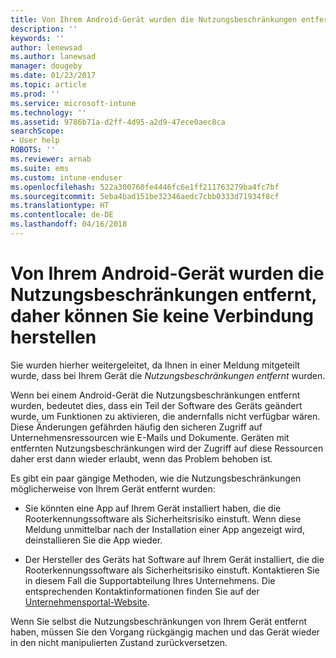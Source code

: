 ```yaml
---
title: Von Ihrem Android-Gerät wurden die Nutzungsbeschränkungen entfernt, und es kann keine Verbindung hergestellt werden
description: ''
keywords: ''
author: lenewsad
ms.author: lanewsad
manager: dougeby
ms.date: 01/23/2017
ms.topic: article
ms.prod: ''
ms.service: microsoft-intune
ms.technology: ''
ms.assetid: 9786b71a-d2ff-4d95-a2d9-47ece0aec8ca
searchScope:
- User help
ROBOTS: ''
ms.reviewer: arnab
ms.suite: ems
ms.custom: intune-enduser
ms.openlocfilehash: 522a300760fe4446fc6e1ff211763279ba4fc7bf
ms.sourcegitcommit: 5eba4bad151be32346aedc7cbb0333d71934f8cf
ms.translationtype: HT
ms.contentlocale: de-DE
ms.lasthandoff: 04/16/2018
---
```

# <a name="your-android-device-is-rooted-so-you-cant-connect"></a>Von Ihrem Android-Gerät wurden die Nutzungsbeschränkungen entfernt, daher können Sie keine Verbindung herstellen

Sie wurden hierher weitergeleitet, da Ihnen in einer Meldung mitgeteilt wurde, dass bei Ihrem Gerät die _Nutzungsbeschränkungen entfernt_ wurden.

Wenn bei einem Android-Gerät die Nutzungsbeschränkungen entfernt wurden, bedeutet dies, dass ein Teil der Software des Geräts geändert wurde, um Funktionen zu aktivieren, die andernfalls nicht verfügbar wären. Diese Änderungen gefährden häufig den sicheren Zugriff auf Unternehmensressourcen wie E-Mails und Dokumente. Geräten mit entfernten Nutzungsbeschränkungen wird der Zugriff auf diese Ressourcen daher erst dann wieder erlaubt, wenn das Problem behoben ist.  

Es gibt ein paar gängige Methoden, wie die Nutzungsbeschränkungen möglicherweise von Ihrem Gerät entfernt wurden:

- Sie könnten eine App auf Ihrem Gerät installiert haben, die die Rooterkennungssoftware als Sicherheitsrisiko einstuft. Wenn diese Meldung unmittelbar nach der Installation einer App angezeigt wird, deinstallieren Sie die App wieder.

- Der Hersteller des Geräts hat Software auf Ihrem Gerät installiert, die die Rooterkennungssoftware als Sicherheitsrisiko einstuft. Kontaktieren Sie in diesem Fall die Supportabteilung Ihres Unternehmens. Die entsprechenden Kontaktinformationen finden Sie auf der [Unternehmensportal-Website](https://portal.manage.microsoft.com#HelpDeskDialog).

Wenn Sie selbst die Nutzungsbeschränkungen von Ihrem Gerät entfernt haben, müssen Sie den Vorgang rückgängig machen und das Gerät wieder in den nicht manipulierten Zustand zurückversetzen.
